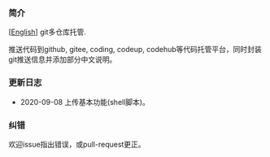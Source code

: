 ### 简介
[[English](./README.md)] git多仓库托管.

推送代码到github, gitee, coding, codeup, codehub等代码托管平台，同时封装git推送信息并添加部分中文说明。

### 更新日志
* 2020-09-08 上传基本功能(shell脚本)。

### 纠错
欢迎issue指出错误，或pull-request更正。
